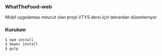 ### WhatTheFood-web

Mobil uygulaması mevcut olan proje VTYS dersi için tekrardan düzenleniyor

### Kurulum


```sh
$ npm install
$ bower install
$ gulp
```
